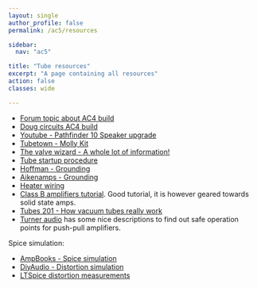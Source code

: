 ```yaml
---
layout: single
author_profile: false
permalink: /ac5/resources

sidebar:
  nav: "ac5"

title: "Tube resources"
excerpt: "A page containing all resources"
action: false
classes: wide

---
```


- [Forum topic about AC4 build](https://el34world.com/Forum/index.php?topic=21346.0)
- [Doug circuits AC4 build](http://www.dougcircuits.com/AC4buildnotes.html)
- [Youtube - Pathfinder 10 Speaker upgrade](https://youtu.be/F96dS50MvE0)
- [Tubetown - Molly Kit](https://www.tube-town.net/cms/?DIY/LoW-Projekte/Molly_-engl-)
- [The valve wizard - A whole lot of information!](http://www.valvewizard.co.uk)
- [Tube startup procedure](https://robrobinette.com/Tube_Amp_Startup.htm)
- [Hoffman - Grounding](https://el34world.com/charts/grounds.htm)
- [Aikenamps - Grounding](https://www.aikenamps.com/index.php/grounding)
- [Heater wiring](https://www.diyaudio.com/forums/tubes-valves/211731-heater-wiring-bad-ugly.html)
- [Class B amplifiers tutorial](https://www.electronics-tutorials.ws/amplifier/amp_6.html). Good tutorial, it is however geared towards solid state amps.
- [Tubes 201 - How vacuum tubes really work](https://www.john-a-harper.com/tubes201/)
- [Turner audio](http://www.turneraudio.com.au/loadmatch-3-PP-triodes.html) has some nice descriptions to find out safe operation points for push-pull amplifiers.

Spice simulation:
- [AmpBooks - Spice simulation](https://www.ampbooks.com/mobile/tutorials/imd/)
- [DiyAudio - Distortion simulation](https://www.diyaudio.com/forums/solid-state/29119-distortion-simulation-ltspice.html)
- [LTSpice distortion measurements](http://www.audio-perfection.com/spice-ltspice/distortion-measurements-with-ltspice.html)

